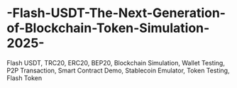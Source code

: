 # -Flash-USDT-The-Next-Generation-of-Blockchain-Token-Simulation-2025-
Flash USDT, TRC20, ERC20, BEP20, Blockchain Simulation, Wallet Testing, P2P Transaction, Smart Contract Demo, Stablecoin Emulator, Token Testing, Flash Token
